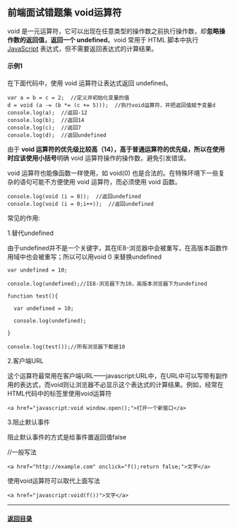## 前端面试错题集 void运算符

void 是一元运算符，它可以出现在任意类型的操作数之前执行操作数，却**忽略操作数的返回值，返回一个 undefined**。void 常用于 HTML 脚本中执行 [JavaScript](http://c.biancheng.net/js/) 表达式，但不需要返回表达式的计算结果。



#### 示例1

在下面代码中，使用 void 运算符让表达式返回 undefined。

```
var a = b = c = 2;  //定义并初始化变量的值
d = void (a -= (b *= (c += 5)));  //执行void运算符，并把返回值赋予变量d
console.log(a);  //返回-12
console.log(b);  //返回14
console.log(c);  //返回7
console.log(d);  //返回undefined
```

由于 **void 运算符的优先级比较高（14），高于普通运算符的优先级，所以在使用时应该使用小括号**明确 void 运算符操作的操作数，避免引发错误。



void 运算符也能像函数一样使用，如 void(0) 也是合法的。在特殊环境下一些复杂的语句可能不方便使用 void 运算符，而必须使用 void 函数。

```
console.log(void (i = 0));  //返回undefined
console.log(void (i = 0;i++));  //返回undefined
```



常见的作用:

1.替代undefined

由于undefined并不是一个关键字，其在IE8-浏览器中会被重写，在高版本函数作用域中也会被重写；所以可以用void 0 来替换undefined

```
var undefined = 10;

console.log(undefined);//IE8-浏览器下为10，高版本浏览器下为undefined

function test(){

  var undefined = 10;

  console.log(undefined);

}

console.log(test());//所有浏览器下都是10
```



2.客户端URL

这个运算符最常用在客户端URL——javascript:URL中，在URL中可以写带有副作用的表达式，而void则让浏览器不必显示这个表达式的计算结果。例如，经常在HTML代码中的<a>标签里使用void运算符

```<a href="javascript:void window.open();">打开一个新窗口</a>```

3.阻止默认事件 

阻止默认事件的方式是给事件置返回值false

//一般写法

```<a href="http://example.com" onclick="f();return false;">文字</a>```

使用void运算符可以取代上面写法

```<a href="javascript:void(f())">文字</a>```





---

#### [返回目录](./)



